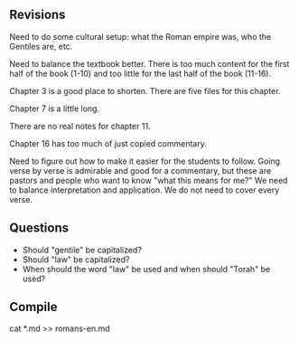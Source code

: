 ## Revisions

Need to do some cultural setup: what the Roman empire was, who the Gentiles are, etc.

Need to balance the textbook better. There is too much content for the first half of the book (1-10) and too little for the last half of the book (11-16).

Chapter 3 is a good place to shorten. There are five files for this chapter.

Chapter 7 is a little long.

There are no real notes for chapter 11.

Chapter 16 has too much of just copied commentary.

Need to figure out how to make it easier for the students to follow. Going verse by verse is admirable and good for a commentary, but these are pastors and people who want to know "what this means for me?" We need to balance interpretation and application. We do not need to cover every verse.

## Questions

- Should "gentile" be capitalized?
- Should "law" be capitalized?
- When should the word "law" be used and when should "Torah" be used?

## Compile

cat \*.md >> romans-en.md
